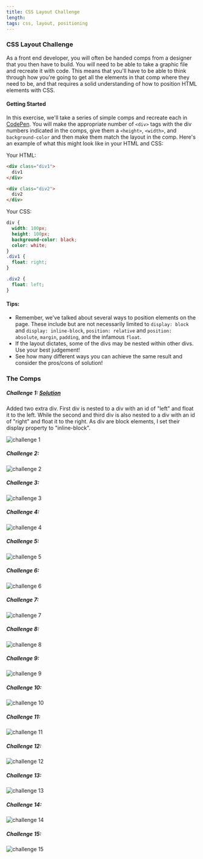 ```yaml
---
title: CSS Layout Challenge
length:
tags: css, layout, positioning
---
```



### CSS Layout Challenge

As a front end developer, you will often be handed comps from a designer that you then have to build. You will need to be able to take a graphic file and recreate it with code. This means that you'll have to be able to think through how you're going to get all the elements in that comp where they need to be, and that requires a solid understanding of how to position HTML elements with CSS.

#### Getting Started

In this exercise, we'll take a series of simple comps and recreate each in [CodePen](http://codepen.io/). You will make the appropriate number of `<div>` tags with the div numbers indicated in the comps, give them a `<height>`, `<width>`, and `background-color` and then make them match the layout in the comp. Here's an example of what this might look like in your HTML and CSS:

Your HTML:

```HTML
<div class="div1">
  div1
</div>

<div class="div2">
  div2
</div>
```
Your CSS:

```CSS
div {
  width: 100px;
  height: 100px;
  background-color: black;
  color: white;
}
.div1 {
  float: right;
}

.div2 {
  float: left;
}
```

#### Tips:
* Remember, we've talked about several ways to position elements on the page. These include but are not necessarily limited to `display: block` and `display: inline-block`, `position: relative` and `position: absolute`, `margin`, `padding`, and the infamous `float`.
* If the layout dictates, some of the divs may be nested within other divs. Use your best judgement!
* See how many different ways you can achieve the same result and consider the pros/cons of solution!


### The Comps


##### Challenge 1: [Solution](https://codepen.io/kgalejandrino/pen/qBNKbNp)
Added two extra div. First div is nested to a div with an id of "left" and float it to the left. While the second and third div is also nested to a div with an id of "right" and float it to the right. As div are block elements, I set their display property to "inline-block".

![challenge 1](images/css1.png)


##### Challenge 2:

![challenge 2](images/css2.png)


##### Challenge 3:

![challenge 3](images/css3.png)


##### Challenge 4:

![challenge 4](images/css4.png)


##### Challenge 5:

![challenge 5](images/css5.png)


##### Challenge 6:

![challenge 6](images/css6.png)


##### Challenge 7:

![challenge 7](images/css7.png)


##### Challenge 8:

![challenge 8](images/css8.png)


##### Challenge 9:

![challenge 9](images/css9.png)


##### Challenge 10:

![challenge 10](images/css10.png)


##### Challenge 11:

![challenge 11](images/css11.png)


##### Challenge 12:

![challenge 12](images/css12.png)


##### Challenge 13:

![challenge 13](images/css13.png)


##### Challenge 14:

![challenge 14](images/css14.png)


##### Challenge 15:

![challenge 15](images/css15.png)

